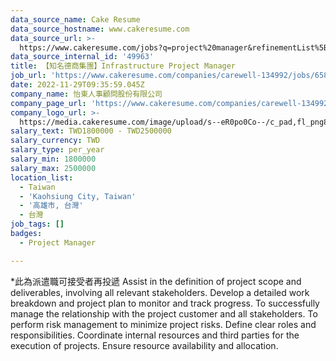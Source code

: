 ```yaml
---
data_source_name: Cake Resume
data_source_hostname: www.cakeresume.com
data_source_url: >-
  https://www.cakeresume.com/jobs?q=project%20manager&refinementList%5Blang_name%5D%5B0%5D=English&refinementList%5Bsalary_type%5D=per_year&range%5Bsalary_range%5D%5Bmin%5D=1000000&page=2
data_source_internal_id: '49963'
title: 【知名德商集團】Infrastructure Project Manager
job_url: 'https://www.cakeresume.com/companies/carewell-134992/jobs/658369'
date: 2022-11-29T09:35:59.045Z
company_name: 怡東人事顧問股份有限公司
company_page_url: 'https://www.cakeresume.com/companies/carewell-134992'
company_logo_url: >-
  https://media.cakeresume.com/image/upload/s--eR0po0Co--/c_pad,fl_png8,h_200,w_200/v1564119356/mxl60hxdcfsga1hzm9ci.png
salary_text: TWD1800000 - TWD2500000
salary_currency: TWD
salary_type: per_year
salary_min: 1800000
salary_max: 2500000
location_list:
  - Taiwan
  - 'Kaohsiung City, Taiwan'
  - '高雄市, 台灣'
  - 台灣
job_tags: []
badges:
  - Project Manager

---
```


*此為派遣職可接受者再投遞 Assist in the definition of project scope and deliverables, involving all relevant stakeholders. Develop a detailed work breakdown and project plan to monitor and track progress. To successfully manage the relationship with the project customer and all stakeholders. To perform risk management to minimize project risks. Define clear roles and responsibilities. Coordinate internal resources and third parties for the execution of projects. Ensure resource availability and allocation. 